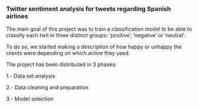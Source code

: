 
### Twitter sentiment analysis for tweets regarding Spanish airlines

The main goal of this project was to train a classification model to be able to classify each twit in three distinct groups:  ‘positive’, ’negative’ or ‘neutral’.

To do so, we started making a description of how happy or unhappy the clients were depending on which airline they used.

The project has been distributed in 3 phases:

1.- Data set analysis

2.- Data cleaning and preparation

3.- Model selection



